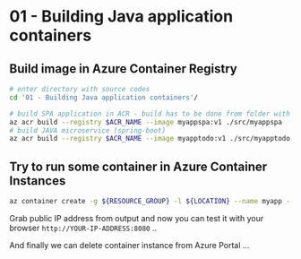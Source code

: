 # 01 - Building Java application containers

## Build image in Azure Container Registry

```bash
# enter directory with source codes
cd '01 - Building Java application containers'/

# build SPA application in ACR - build has to be done from folder with source codes: java-k8s-workshop
az acr build --registry $ACR_NAME --image myappspa:v1 ./src/myappspa
# build JAVA microservice (spring-boot)
az acr build --registry $ACR_NAME --image myapptodo:v1 ./src/myapptodo
```

## Try to run some container in Azure Container Instances

```bash
az container create -g ${RESOURCE_GROUP} -l ${LOCATION} --name myapp --image ${ACR_URL}/myappspa:v1 --ports 8080 --ip-address public --registry-username ${ACR_NAME} --registry-password "${ACR_KEY}"
```

Grab public IP address from output and now you can test it with your browser `http://YOUR-IP-ADDRESS:8080` ..

And finally we can delete container instance from Azure Portal ...


